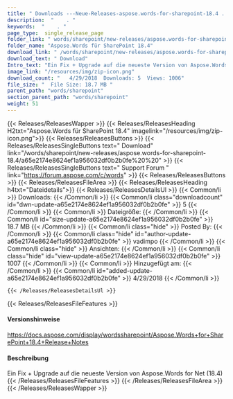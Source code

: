 ```yaml
---
title: " Downloads ---Neue-Releases-aspose.words-for-sharepoint-18.4 . "
description:  "    . " 
keywords:  "    . " 
page_type:  single_release_page
folder_link: " words/sharepoint/new-releases/aspose.words-for-sharepoint-18.4/"
folder_name: "Aspose.Words für SharePoint 18.4"
download_link: " /words/sharepoint/new-releases/aspose.words-for-sharepoint-18.4/a65e2174e8624ef1a956032df0b2b0fe"
download_text: " Download"
Intro_text: "Ein Fix + Upgrade auf die neueste Version von Aspose.Words for Net (18.4)"
image_link: "/resources/img/zip-icon.png"
download_count: "   4/29/2018  Downloads: 5  Views: 1006"
file_size: "  File Size: 18.7 MB "
parent_path: "words/sharepoint"
section_parent_path: "words/sharepoint"
weight: 51
---
```


{{< Releases/ReleasesWapper >}}
  {{< Releases/ReleasesHeading H2txt="Aspose.Words für SharePoint 18.4" imagelink="/resources/img/zip-icon.png">}}
  {{< Releases/ReleasesButtons >}}
    {{< Releases/ReleasesSingleButtons text=" Download" link="/words/sharepoint/new-releases/aspose.words-for-sharepoint-18.4/a65e2174e8624ef1a956032df0b2b0fe%20%20" >}}
    {{< Releases/ReleasesSingleButtons text=" Support Forum " link="https://forum.aspose.com/c/words" >}}
  {{< Releases/ReleasesButtons >}}
  {{< Releases/ReleasesFileArea >}}
    {{< Releases/ReleasesHeading h4txt="Dateidetails">}}
    {{< Releases/ReleasesDetailsUl >}}
            {{< Common/li >}} Downloads: {{< /Common/li >}}
      {{< Common/li class="downloadcount" id="dwn-update-a65e2174e8624ef1a956032df0b2b0fe" >}} 5 {{< /Common/li >}}
      {{< Common/li >}} Dateigröße: {{< /Common/li >}}
      {{< Common/li id="size-update-a65e2174e8624ef1a956032df0b2b0fe" >}} 18.7 MB {{< /Common/li >}} 
      {{< Common/li  class="hide" >}} Posted By: {{< /Common/li >}} 
      {{< Common/li class="hide" id="author-update-a65e2174e8624ef1a956032df0b2b0fe" >}} vadimpo {{< /Common/li >}}
      {{< Common/li class="hide" >}} Ansichten: {{< /Common/li >}}
      {{< Common/li class="hide" id="view-update-a65e2174e8624ef1a956032df0b2b0fe" >}} 1007 {{< /Common/li >}}
      {{< Common/li >}} Hinzugefügt am: {{< /Common/li >}}
      {{< Common/li id="added-update-a65e2174e8624ef1a956032df0b2b0fe" >}} 4/29/2018 {{< /Common/li >}} 

    {{< /Releases/ReleasesDetailsUl >}}

  {{< Releases/ReleasesFileFeatures >}}
      <h4>Versionshinweise</h4><div> <a href="https://docs.aspose.com/display/wordssharepoint/Aspose.Words+for+SharePoint+18.4+Release+Notes">https://docs.aspose.com/display/wordssharepoint/Aspose.Words+for+SharePoint+18.4+Release+Notes</a></div><h4> Beschreibung</h4><div class="HTMLDescription"> Ein Fix + Upgrade auf die neueste Version von Aspose.Words for Net (18.4)</div>
  {{< /Releases/ReleasesFileFeatures >}}
 {{< /Releases/ReleasesFileArea >}}
{{< /Releases/ReleasesWapper >}}



